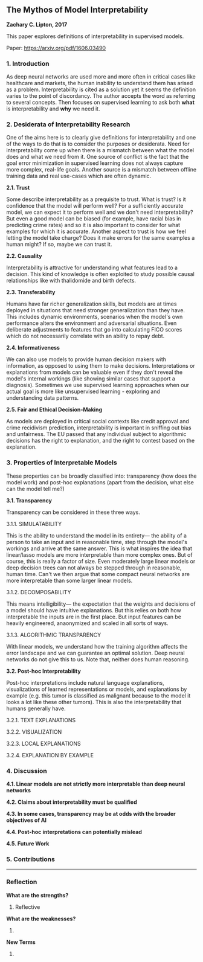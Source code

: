 ## The Mythos of Model Interpretability

**Zachary C. Lipton, 2017**

This paper explores definitions of interpretability in supervised models.

Paper: https://arxiv.org/pdf/1606.03490

### 1. Introduction

As deep neural networks are used more and more often in critical cases like healthcare and markets, the human inability to understand them has arised as a problem.
Interpretability is cited as a solution yet it seems the definition varies to the point of discordancy. The author accepts the word as referring to several concepts. Then focuses on supervised learning to ask both **what** is interpretability and **why** we need it. 

### 2. Desiderata of Interpretability Research

One of the aims here is to clearly give definitions for interpretability and one of the ways to do that is to consider the purposes or desiderata. 
Need for interpretability come up when there is a mismatch between what the model does and what we need from it. 
One source of conflict is the fact that the goal error minimization in supervised learning does not always capture more complex, real-life goals. Another source is a mismatch between offline training data and real use-cases which are often dynamic.

**2.1. Trust**

Some describe interpretability as a prequisite to trust. What is trust? Is it confidence that the model will perform well? For a sufficiently accurate model, we can expect it to perform well and we don't need interpretability? But even a good model can be biased (for example, have racial bias in predicting crime rates) and so it is also important to consider for what examples for which it is accurate. Another aspect to trust is how we feel letting the model take charge? Does it make errors for the same examples a human might? If so, maybe we can trust it.

**2.2. Causality**

Interpretability is attractive for understanding what features lead to a decision. This kind of knowledge is often exploited to study possible causal relationships like with thalidomide and birth defects.

**2.3. Transferability**

Humans have far richer generalization skills, but models are at times deployed in situations that need stronger generalization than they have. This includes dynamic environments, scenarios when the model's own performance alters the environment and adversarial situations. Even deliberate adjustments to features that go into calculating FICO scores which do not necessarily correlate with an ability to repay debt.

**2.4. Informativeness**

We can also use models to provide human decision makers with information, as opposed to using them to make decisions. Interpretations or explanations from models can be valuable even if they don't reveal the model's internal workings (like showing similar cases that support a diagnosis). Sometimes we use supervised learning approaches when our actual goal is more like unsupervised learning - exploring and understanding data patterns.

**2.5. Fair and Ethical Decision-Making**

As models are deployed in critical social contexts like credit approval and crime recidivism prediction, interpretability is important in sniffing out bias and unfairness. The EU passed that any individual subject to algorithmic decisions has the right to explanation, and the right to contest based on the explanation.


### 3. Properties of Interpretable Models

These properties can be broadly classified into: transparency (how does the model work) and post-hoc explanations (apart from the decision, what else can the model tell me?)

**3.1. Transparency**

Transparency can be considered in these three ways.

3.1.1. SIMULATABILITY

This is the ability to understand the model in its entirety— the ability of a person to take an input and in reasonable time, step through the model's workings and arrive at the same answer. 
This is what inspires the idea that linear/lasso models are more interpretable than more complex ones. 
But of course, this is really a factor of size. Even moderately large linear models or deep decision trees can not always be stepped through in reasonable, human time.
Can't we then argue that some compact neural networks are more interpretable than some larger linear models.

3.1.2. DECOMPOSABILITY

This means intelligibility— the expectation that the weights and decisions of a model should have intuitive explanations. But this relies on both how interpretable the inputs are in the first place.
But input features can be heavily engineered, anaonymized and scaled in all sorts of ways.

3.1.3. ALGORITHMIC TRANSPARENCY

With linear models, we understand how the training algorithm affects the error landscape and we can guarantee an optimal solution. Deep neural networks do not give this to us. Note that, neither does human reasoning.


**3.2. Post-hoc Interpretability**

Post-hoc interpretations include natural language explanations, visualizations of learned representations or models, and explanations by example (e.g. this tumor is classified as malignant because to the model it looks a lot like these other tumors).
This is also the interpretability that humans generally have. 

3.2.1. TEXT EXPLANATIONS



3.2.2. VISUALIZATION

3.2.3. LOCAL EXPLANATIONS

3.2.4. EXPLANATION BY EXAMPLE

### 4. Discussion

**4.1. Linear models are not strictly more interpretable than deep neural networks**

**4.2. Claims about interpretability must be qualified**

**4.3. In some cases, transparency may be at odds with the broader objectives of AI**

**4.4. Post-hoc interpretations can potentially mislead**

**4.5. Future Work**

### 5. Contributions

---

### Reflection      

**What are the strengths?** 

1. Reflective

**What are the weaknesses?**      

1. 

**New Terms**  

1. 
